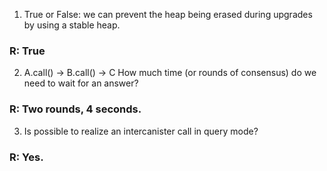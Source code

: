 1. True or False: we can prevent the heap being erased during upgrades by using a stable heap.

### R: True

2. A.call() -> B.call() -> C How much time (or rounds of consensus) do we need to wait for an answer?

### R: Two rounds, 4 seconds.

3. Is possible to realize an intercanister call in query mode?

### R: Yes.
